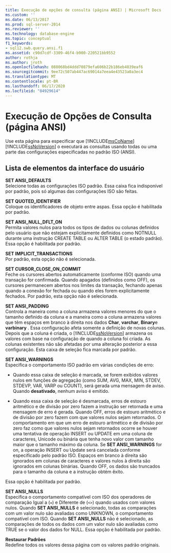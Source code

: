 ```yaml
---
title: Execução de opções de consulta (página ANSI) | Microsoft Docs
ms.custom: ''
ms.date: 06/13/2017
ms.prod: sql-server-2014
ms.reviewer: ''
ms.technology: database-engine
ms.topic: conceptual
f1_keywords:
- sql12.swb.query.ansi.f1
ms.assetid: c90d7cdf-3309-46f4-b900-220521bb9552
author: rothja
ms.author: jroth
ms.openlocfilehash: 088068bd4ddd70879efa606b22b186eb4839eaf6
ms.sourcegitcommit: 9ee72c507ab447ac69014a7eea4e43523a0a3ec4
ms.translationtype: MT
ms.contentlocale: pt-BR
ms.lasthandoff: 06/17/2020
ms.locfileid: "84929614"
---
```

# <a name="query-options-execution-ansi-page"></a>Execução de Opções de Consulta (página ANSI)
  Use esta página para especificar que [!INCLUDE[msCoName](../includes/msconame-md.md)] [!INCLUDE[ssNoVersion](../includes/ssnoversion-md.md)] o executará as consultas usando todas ou uma parte das configurações especificadas no padrão ISO (ANSI).  
  
## <a name="ui-element-list"></a>Lista de elementos da interface do usuário  
 **SET ANSI_DEFAULTS**  
 Selecione todas as configurações ISO padrão. Essa caixa fica indisponível por padrão, pois só algumas das configurações ISO são feitas.  
  
 **SET QUOTED_IDENTIFIER**  
 Coloque os identificadores de objeto entre aspas. Essa opção é habilitada por padrão.  
  
 **SET ANSI_NULL_DFLT_ON**  
 Permita valores nulos para todos os tipos de dados ou colunas definidos pelo usuário que não estejam explicitamente definidos como NOTNULL durante uma instrução CREATE TABLE ou ALTER TABLE (o estado padrão). Essa opção é habilitada por padrão.  
  
 **SET IMPLICIT_TRANSACTIONS**  
 Por padrão, esta opção não é selecionada.  
  
 **SET CURSOR_CLOSE_ON_COMMIT**  
 Feche os cursores abertos automaticamente (conforme ISO) quando uma transação for confirmada. Quando apagados (definidos como OFF), os cursores permanecem abertos nos limites da transação, fechando apenas quando a conexão for fechada ou quando eles forem explicitamente fechados. Por padrão, esta opção não é selecionada.  
  
 **SET ANSI_PADDING**  
 Controla a maneira como a coluna armazena valores menores do que o tamanho definido da coluna e a maneira como a coluna armazena valores que têm espaços em branco à direita nos dados **Char**, **varchar**, **Binary**e **varbinary** . Essa configuração afeta somente a definição de novas colunas. Depois que a coluna é criada, o [!INCLUDE[ssNoVersion](../includes/ssnoversion-md.md)] armazena os valores com base na configuração de quando a coluna foi criada. As colunas existentes não são afetadas por uma alteração posterior a essa configuração. Esta caixa de seleção fica marcada por padrão.  
  
 **SET ANSI_WARNINGS**  
 Especifica o comportamento ISO padrão em várias condições de erro:  
  
-   Quando essa caixa de seleção é marcada, se forem exibidos valores nulos em funções de agregação (como SUM, AVG, MAX, MIN, STDEV, STDEVP, VAR, VARP ou COUNT), será gerada uma mensagem de aviso. Quando **desativado**, nenhum aviso é emitido.  
  
-   Quando essa caixa de seleção é desmarcada, erros de estouro aritmético e de divisão por zero fazem a instrução ser retornada e uma mensagem de erro é gerada. Quando OFF, erros de estouro aritmético e de divisão por zero fazem com que valores nulos sejam retornados. O comportamento em que um erro de estouro aritmético e de divisão por zero faz como que valores nulos sejam retornados ocorre se houver uma tentativa de operação INSERT ou UPDATE em uma coluna de caracteres, Unicode ou binária que tenha novo valor com tamanho maior que o tamanho máximo da coluna. Se **SET ANSI_WARNINGS** for on, a operação INSERT ou Update será cancelada conforme especificado pelo padrão ISO. Espaços em branco à direita são ignorados em colunas de caracteres e valores nulos à direita são ignorados em colunas binárias. Quando OFF, os dados são truncados para o tamanho da coluna e a instrução obtém êxito.  
  
 Essa opção é habilitada por padrão.  
  
 **SET ANSI_NULLS**  
 Especifica o comportamento compatível com ISO dos operadores de comparação Igual a (`=`) e Diferente de (`<>`) quando usados com valores nulos. Quando **SET ANSI_NULLS** é selecionado, todas as comparações com um valor nulo são avaliadas como UNKNOWN, o comportamento compatível com ISO. Quando **SET ANSI_NULLS** não é selecionado, as comparações de todos os dados com um valor nulo são avaliadas como TRUE se o valor dos dados for NULL. Essa opção é habilitada por padrão.  
  
 **Restaurar Padrões**  
 Redefine todos os valores dessa página com os valores padrão originais.  
  
  
